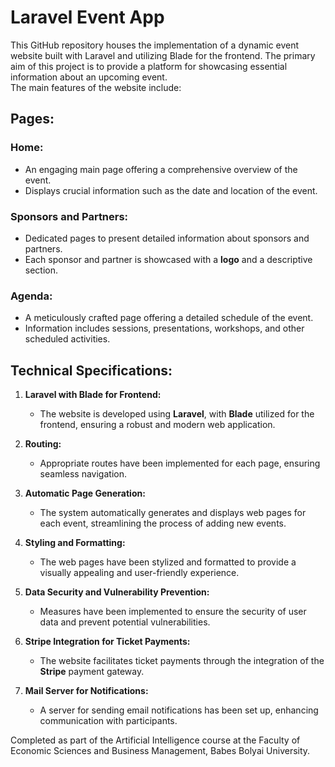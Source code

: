 # Laravel Event App

This GitHub repository houses the implementation of a dynamic event website built with Laravel and utilizing Blade for the frontend. The primary aim of this project is to provide a platform for showcasing essential information about an upcoming event.
<br>
The main features of the website include:
## Pages:

### Home:

- An engaging main page offering a comprehensive overview of the event.
- Displays crucial information such as the date and location of the event.

### Sponsors and Partners:

- Dedicated pages to present detailed information about sponsors and partners.
- Each sponsor and partner is showcased with a **logo** and a descriptive section.

### Agenda:

- A meticulously crafted page offering a detailed schedule of the event.
- Information includes sessions, presentations, workshops, and other scheduled activities.

## Technical Specifications:

1. **Laravel with Blade for Frontend:**
   - The website is developed using **Laravel**, with **Blade** utilized for the frontend, ensuring a robust and modern web application.

2. **Routing:**
   - Appropriate routes have been implemented for each page, ensuring seamless navigation.

3. **Automatic Page Generation:**
   - The system automatically generates and displays web pages for each event, streamlining the process of adding new events.

4. **Styling and Formatting:**
   - The web pages have been stylized and formatted to provide a visually appealing and user-friendly experience.

5. **Data Security and Vulnerability Prevention:**
   - Measures have been implemented to ensure the security of user data and prevent potential vulnerabilities.

6. **Stripe Integration for Ticket Payments:**
   - The website facilitates ticket payments through the integration of the **Stripe** payment gateway.

7. **Mail Server for Notifications:**
   - A server for sending email notifications has been set up, enhancing communication with participants.

Completed as part of the Artificial Intelligence course at the Faculty of Economic Sciences and Business Management, Babes Bolyai University.



